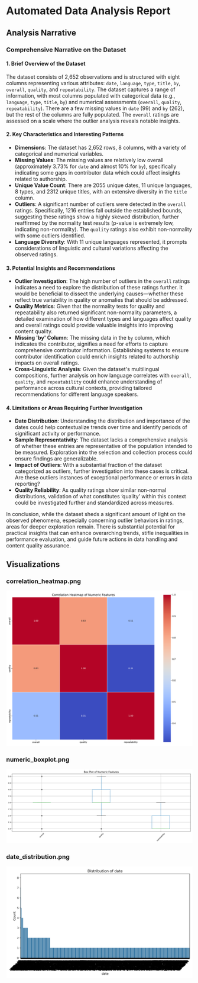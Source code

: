 # Automated Data Analysis Report

## Analysis Narrative

### Comprehensive Narrative on the Dataset

#### 1. Brief Overview of the Dataset

The dataset consists of 2,652 observations and is structured with eight columns representing various attributes: `date`, `language`, `type`, `title`, `by`, `overall`, `quality`, and `repeatability`. The dataset captures a range of information, with most columns populated with categorical data (e.g., `language`, `type`, `title`, `by`) and numerical assessments (`overall`, `quality`, `repeatability`). There are a few missing values in `date` (99) and `by` (262), but the rest of the columns are fully populated. The `overall` ratings are assessed on a scale where the outlier analysis reveals notable insights.

#### 2. Key Characteristics and Interesting Patterns

- **Dimensions**: The dataset has 2,652 rows, 8 columns, with a variety of categorical and numerical variables.
- **Missing Values**: The missing values are relatively low overall (approximately 3.73% for `date` and almost 10% for `by`), specifically indicating some gaps in contributor data which could affect insights related to authorship.
- **Unique Value Count**: There are 2055 unique dates, 11 unique languages, 8 types, and 2312 unique titles, with an extensive diversity in the `title` column.
- **Outliers**: A significant number of outliers were detected in the `overall` ratings. Specifically, 1216 entries fall outside the established bounds, suggesting these ratings show a highly skewed distribution, further reaffirmed by the normality test results (p-value is extremely low, indicating non-normality). The `quality` ratings also exhibit non-normality with some outliers identified.
- **Language Diversity**: With 11 unique languages represented, it prompts considerations of linguistic and cultural variations affecting the observed ratings.

#### 3. Potential Insights and Recommendations

- **Outlier Investigation**: The high number of outliers in the `overall` ratings indicates a need to explore the distribution of these ratings further. It would be beneficial to dissect the underlying causes—whether these reflect true variability in quality or anomalies that should be addressed.
- **Quality Metrics**: Given that the normality tests for quality and repeatability also returned significant non-normality parameters, a detailed examination of how different types and languages affect quality and overall ratings could provide valuable insights into improving content quality.
- **Missing 'by' Column**: The missing data in the `by` column, which indicates the contributor, signifies a need for efforts to capture comprehensive contributor information. Establishing systems to ensure contributor identification could enrich insights related to authorship impacts on overall ratings.
- **Cross-Linguistic Analysis**: Given the dataset's multilingual compositions, further analysis on how language correlates with `overall`, `quality`, and `repeatability` could enhance understanding of performance across cultural contexts, providing tailored recommendations for different language speakers.

#### 4. Limitations or Areas Requiring Further Investigation

- **Date Distribution**: Understanding the distribution and importance of the dates could help contextualize trends over time and identify periods of significant activity or performance.
- **Sample Representativity**: The dataset lacks a comprehensive analysis of whether these entries are representative of the population intended to be measured. Exploration into the selection and collection process could ensure findings are generalizable.
- **Impact of Outliers**: With a substantial fraction of the dataset categorized as outliers, further investigation into these cases is critical. Are these outliers instances of exceptional performance or errors in data reporting?
- **Quality Reliability**: As quality ratings show similar non-normal distributions, validation of what constitutes ‘quality’ within this context could be investigated further and standardized across measures.

In conclusion, while the dataset sheds a significant amount of light on the observed phenomena, especially concerning outlier behaviors in ratings, areas for deeper exploration remain. There is substantial potential for practical insights that can enhance overarching trends, stifle inequalities in performance evaluation, and guide future actions in data handling and content quality assurance.

## Visualizations

### correlation_heatmap.png
![correlation_heatmap.png](correlation_heatmap.png)

### numeric_boxplot.png
![numeric_boxplot.png](numeric_boxplot.png)

### date_distribution.png
![date_distribution.png](date_distribution.png)

